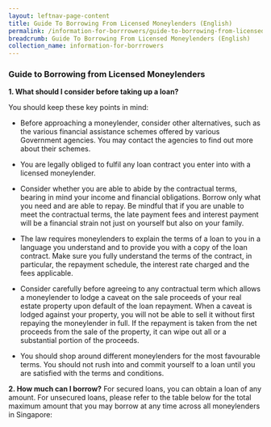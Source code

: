 ```yaml
---
layout: leftnav-page-content
title: Guide To Borrowing From Licensed Moneylenders (English)
permalink: /information-for-borrrowers/guide-to-borrowing-from-licensed-moneylenders-english/
breadcrumb: Guide To Borrowing From Licensed Moneylenders (English)
collection_name: information-for-borrrowers
---
```


### Guide to Borrowing from Licensed Moneylenders


**1. What should I consider before taking up a loan?**


You should keep these key points in mind:

 
* Before approaching a moneylender, consider other alternatives, such as the various financial assistance schemes offered by various Government agencies. You may contact the agencies to find out more about their schemes.
 
* You are legally obliged to fulfil any loan contract you enter into with a licensed moneylender.
 
* Consider whether you are able to abide by the contractual terms, bearing in mind your income and financial obligations. Borrow only what you need and are able to repay. Be mindful that if you are unable to meet the contractual terms, the late payment fees and interest payment will be a financial strain not just on yourself but also on your family.
 
* The law requires moneylenders to explain the terms of a loan to you in a language you understand and to provide you with a copy of the loan contract. Make sure you fully understand the terms of the contract, in particular, the repayment schedule, the interest rate charged and the fees applicable.
 
* Consider carefully before agreeing to any contractual term which allows a moneylender to lodge a caveat on the sale proceeds of your real estate property upon default of the loan repayment. When a caveat is lodged against your property, you will not be able to sell it without first repaying the moneylender in full. If the repayment is taken from the net proceeds from the sale of the property, it can wipe out all or a substantial portion of the proceeds.
 
* You should shop around different moneylenders for the most favourable terms. You should not rush into and commit yourself to a loan until you are satisfied with the terms and conditions.


**2. How much can I borrow?**
For secured loans, you can obtain a loan of any amount. For unsecured loans, please refer to the table below for the total maximum amount that you may borrow at any time across all moneylenders in Singapore:

